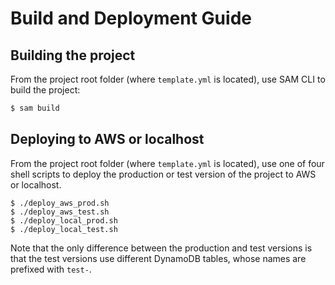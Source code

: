 # Build and Deployment Guide

## Building the project
From the project root folder (where `template.yml` is located),
use SAM CLI to build the project:
```bash
$ sam build
```

## Deploying to AWS or localhost
From the project root folder (where `template.yml` is located),
use one of four shell scripts to deploy the production or test
version of the project to AWS or localhost.

```
$ ./deploy_aws_prod.sh
$ ./deploy_aws_test.sh
$ ./deploy_local_prod.sh
$ ./deploy_local_test.sh
```

Note that the only difference between the production and test
versions is that the test versions use different DynamoDB tables,
whose names are prefixed with `test-`.
